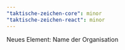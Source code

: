 ```yaml
---
"taktische-zeichen-core": minor
"taktische-zeichen-react": minor
---
```


Neues Element: Name der Organisation
